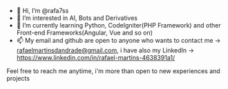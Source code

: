 - 👋 Hi, I’m @rafa7ss
- 👀 I’m interested in AI, Bots and Derivatives
- 🌱 I’m currently learning Python, CodeIgniter(PHP Framework) and other Front-end Frameworks(Angular, Vue and so on)
- 📫 My email and github are open to anyone who wants to contact me -> rafaelmartinsdandrade@gmail.com, i have also my LinkedIn -> https://www.linkedin.com/in/rafael-martins-4638391a1/

Feel free to reach me anytime, i'm more than open to new experiences and projects
